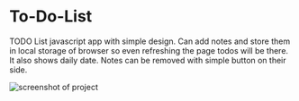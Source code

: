 # To-Do-List
TODO List javascript app with simple design.
Can add notes and store them in local storage of browser so even refreshing the page
todos will be there.
It also shows daily date.
Notes can be removed with simple button on their side.




![screenshot of project](https://github.com/maxDevTech/To-Do-List/blob/master/screenshot.png)

